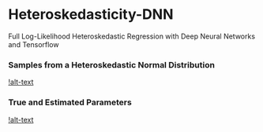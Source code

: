 # Heteroskedasticity-DNN
Full Log-Likelihood Heteroskedastic Regression with Deep Neural Networks and Tensorflow
### Samples from a Heteroskedastic Normal Distribution 
[!alt-text](https://github.com/claCase/Heteroskedasticity-DNN/blob/main/Figures/samples.png)
### True and Estimated Parameters
[!alt-text](https://github.com/claCase/Heteroskedasticity-DNN/blob/main/Figures/params.png)